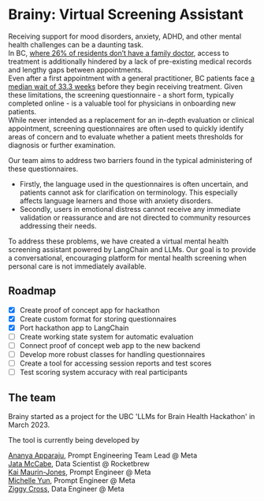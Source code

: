 
# Brainy: Virtual Screening Assistant

Receiving support for mood disorders, anxiety, ADHD, and other mental health challenges can be a daunting task.  
In BC, [where 26% of residents don’t have a family doctor](https://www150.statcan.gc.ca/n1/pub/82-625-x/2020001/article/00004-eng.htm), access to treatment is additionally hindered by a lack of pre-existing medical records and lengthy gaps between appointments.  
Even after a first appointment with a general practitioner, BC patients face [a median wait of 33.3 weeks](https://www150.statcan.gc.ca/n1/pub/82-625-x/2020001/article/00004-eng.htm) before they begin receiving treatment.
Given these limitations, the screening questionnaire - a short form, typically completed online - is a valuable tool for physicians in onboarding new patients.  
While never intended as a replacement for an in-depth evaluation or clinical appointment, screening questionnaires are often used to quickly identify areas of concern and to evaluate whether a patient meets thresholds for diagnosis or further examination.  

Our team aims to address two barriers found in the typical administering of these questionnaires.  

- Firstly, the language used in the questionnaires is often uncertain, and patients cannot ask for clarification on terminology. This especially affects language learners and those with anxiety disorders.
- Secondly, users in emotional distress cannot receive any immediate validation or reassurance and are not directed to community resources addressing their needs.

To address these problems, we have created a virtual mental health screening assistant powered by LangChain and LLMs. Our goal is to provide a conversational, encouraging platform for mental health screening when personal care is not immediately available.  

## Roadmap

- [x] Create proof of concept app for hackathon
- [x] Create custom format for storing questionnaires
- [x] Port hackathon app to LangChain
- [ ] Create working state system for automatic evaluation
- [ ] Connect proof of concept web app to the new backend
- [ ] Develop more robust classes for handling questionnaires
- [ ] Create a tool for accessing session reports and test scores
- [ ] Test scoring system accuracy with real participants

## The team

Brainy started as a project for the UBC 'LLMs for Brain Health Hackathon' in March 2023.

The tool is currently being developed by

[Ananya Apparaju](https://github.com/ananya-app), Prompt Engineering Team Lead @ Meta  
[Jata McCabe](https://github.com/jataellen), Data Scientist @ Rocketbrew  
[Kai Maurin-Jones](https://github.com/kmaurinjones), Prompt Engineer @ Meta  
[Michelle Yun](https://github.com/michelleyun98), Prompt Engineer @ Meta  
[Ziggy Cross](https://github.com/ziggycross), Data Engineer @ Meta
